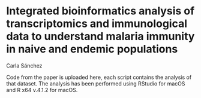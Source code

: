 # Integrated bioinformatics analysis of transcriptomics and immunological data to understand malaria immunity in naive and endemic populations

Carla Sánchez

Code from the paper is uploaded here, each script contains the analysis of that dataset. The analysis has been performed using RStudio for macOS and R x64 v.4.1.2 for macOS. 
